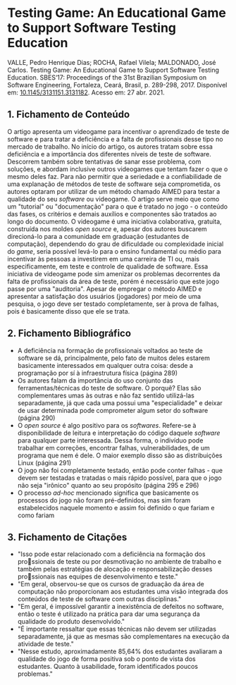 # Testing Game: An Educational Game to Support Software Testing Education

VALLE, Pedro Henrique Dias; ROCHA, Rafael Vilela; MALDONADO, José Carlos. Testing Game: An Educational Game to Support Software Testing Education. SBES‘17: Proceedings of the 31st Brazilian Symposium on Software Engineering, Fortaleza, Ceará, Brasil, p. 289-298, 2017. Disponível em: [10.1145/3131151.3131182](https://doi.org/10.1145/3131151.3131182). Acesso em: 27 abr. 2021.

## 1. Fichamento de Conteúdo

O artigo apresenta um videogame para incentivar o aprendizado de teste de software e para tratar a deficiência e a falta de profissionais desse tipo no mercado de trabalho. No início do artigo, os autores tratam sobre essa deficiência e a importância dos diferentes níveis de teste de software. Descorrem também sobre tentativas de sanar esse problema, com soluções, e abordam inclusive outros videogames que tentam fazer o que o mesmo deles faz. Para não permitir que a seriedade e a confiabilidade de uma explanação de métodos de teste de software seja comprometida, os autores optaram por utilizar de um método chamado AIMED para testar a qualidade do seu _software_ ou videogame. O artigo serve meio que como um "tutorial" ou "documentação" para o que é tratado no jogo - o conteúdo das fases, os critérios e demais auxílios e componentes são tratados ao longo do documento. O videogame é uma iniciativa colaborativa, gratuita, construída nos moldes _open source_ e, apesar dos autores buscarem direcioná-lo para a comunidade em graduação (estudantes de computação), dependendo do grau de dificuldade ou complexidade inicial do _game_, seria possível levá-lo para o ensino fundamental ou médio para incentivar às pessoas a investirem em uma carreira de TI ou, mais especificamente, em teste e controle de qualidade de software. Essa iniciativa de videogame pode sim amenizar os problemas decorrentes da falta de profissionais da área de teste, porém é necessário que este jogo passe por uma "auditoria". Apesar de empregar o método AIMED e apresentar a satisfação dos usuários (jogadores) por meio de uma pesquisa, o jogo deve ser testado completamente, ser à prova de falhas, pois é basicamente disso que ele se trata. 

## 2. Fichamento Bibliográfico

* A deficiência na formação de profissionais voltados ao teste de software se dá, principalmente, pelo fato de muitos deles estarem basicamente interessados em qualquer outra coisa: desde a programação por sí à infraestrutura física (página 289)
* Os autores falam da importância do uso conjunto das ferramentas/técnicas do teste de software. O porquê? Elas são complementares umas às outras e não faz sentido utilizá-las separadamente, já que cada uma possui uma "especialidade" e deixar de usar determinada pode comprometer algum setor do software (página 290)
* O _open source_ é algo positivo para os _softwares_. Refere-se à disponibilidade de leitura e interpretação do código daquele _software_ para qualquer parte interessada. Dessa forma, o indivíduo pode trabalhar em correções, encontrar falhas, vulnerabilidades, de um programa que nem é dele. O maior exemplo disso são as distribuições Linux (página 291)
* O jogo não foi completamente testado, então pode conter falhas - que devem ser testadas e tratadas o mais rápido possível, para que o jogo não seja "irônico" quanto ao seu propósito (página 295 e 296)
* O processo _ad-hoc_ mencionado significa que basicamente os processos do jogo não foram pré-definidos, mas sim foram estabelecidos naquele momento e assim foi definido o que fariam e como fariam

## 3. Fichamento de Citações

* "Isso pode estar relacionado com a deficiência na formação dos prossionais de teste ou por desmotivação no ambiente de trabalho e também pelas estratégias de alocação e responsabilização desses prossionais nas equipes de desenvolvimento e teste."
* "Em geral, observou-se que os cursos de graduação da área de computação não proporcionam aos estudantes uma visão integrada dos conteúdos de teste de software com outras disciplinas."
* "Em geral, é impossível garantir a inexistência de defeitos no software, então o teste é utilizado na prática para dar uma segurança da qualidade do produto desenvolvido."
* "É importante ressaltar que essas técnicas não devem ser utilizadas separadamente, já que as mesmas são complementares na execução da atividade de teste."
* "Nesse estudo, aproximadamente 85,64% dos estudantes avaliaram a qualidade do jogo de forma positiva sob o ponto de vista dos estudantes. Quanto à usabilidade, foram identificados poucos problemas."